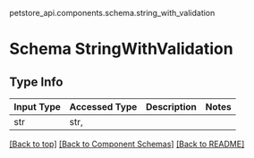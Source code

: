 petstore_api.components.schema.string_with_validation
# Schema StringWithValidation

## Type Info
Input Type | Accessed Type | Description | Notes
------------ | ------------- | ------------- | -------------
str | str,  |  |

[[Back to top]](#top) [[Back to Component Schemas]](../../../README.md#Component-Schemas) [[Back to README]](../../../README.md)
